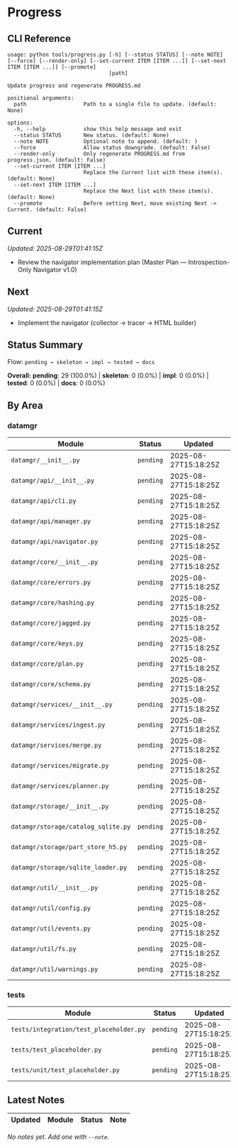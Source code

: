 # Progress

## CLI Reference

```text
usage: python tools/progress.py [-h] [--status STATUS] [--note NOTE] [--force] [--render-only] [--set-current ITEM [ITEM ...]] [--set-next ITEM [ITEM ...]] [--promote]
                                [path]

Update progress and regenerate PROGRESS.md

positional arguments:
  path                  Path to a single file to update. (default: None)

options:
  -h, --help            show this help message and exit
  --status STATUS       New status. (default: None)
  --note NOTE           Optional note to append. (default: )
  --force               Allow status downgrade. (default: False)
  --render-only         Only regenerate PROGRESS.md from progress.json. (default: False)
  --set-current ITEM [ITEM ...]
                        Replace the Current list with these item(s). (default: None)
  --set-next ITEM [ITEM ...]
                        Replace the Next list with these item(s). (default: None)
  --promote             Before setting Next, move existing Next -> Current. (default: False)
```

## Current

_Updated: 2025-08-29T01:41:15Z_

- Review the navigator implementation plan (Master Plan — Introspection-Only Navigator v1.0)

## Next

_Updated: 2025-08-29T01:41:15Z_

- Implement the navigator (collector -> tracer -> HTML builder)

## Status Summary

Flow: `pending → skeleton → impl → tested → docs`

**Overall:** **pending**: 29 (100.0%) | **skeleton**: 0 (0.0%) | **impl**: 0 (0.0%) | **tested**: 0 (0.0%) | **docs**: 0 (0.0%)

## By Area

### datamgr

| Module | Status | Updated |
|---|---|---|
| `datamgr/__init__.py` | `pending` | 2025-08-27T15:18:25Z |
| `datamgr/api/__init__.py` | `pending` | 2025-08-27T15:18:25Z |
| `datamgr/api/cli.py` | `pending` | 2025-08-27T15:18:25Z |
| `datamgr/api/manager.py` | `pending` | 2025-08-27T15:18:25Z |
| `datamgr/api/navigator.py` | `pending` | 2025-08-27T15:18:25Z |
| `datamgr/core/__init__.py` | `pending` | 2025-08-27T15:18:25Z |
| `datamgr/core/errors.py` | `pending` | 2025-08-27T15:18:25Z |
| `datamgr/core/hashing.py` | `pending` | 2025-08-27T15:18:25Z |
| `datamgr/core/jagged.py` | `pending` | 2025-08-27T15:18:25Z |
| `datamgr/core/keys.py` | `pending` | 2025-08-27T15:18:25Z |
| `datamgr/core/plan.py` | `pending` | 2025-08-27T15:18:25Z |
| `datamgr/core/schema.py` | `pending` | 2025-08-27T15:18:25Z |
| `datamgr/services/__init__.py` | `pending` | 2025-08-27T15:18:25Z |
| `datamgr/services/ingest.py` | `pending` | 2025-08-27T15:18:25Z |
| `datamgr/services/merge.py` | `pending` | 2025-08-27T15:18:25Z |
| `datamgr/services/migrate.py` | `pending` | 2025-08-27T15:18:25Z |
| `datamgr/services/planner.py` | `pending` | 2025-08-27T15:18:25Z |
| `datamgr/storage/__init__.py` | `pending` | 2025-08-27T15:18:25Z |
| `datamgr/storage/catalog_sqlite.py` | `pending` | 2025-08-27T15:18:25Z |
| `datamgr/storage/part_store_h5.py` | `pending` | 2025-08-27T15:18:25Z |
| `datamgr/storage/sqlite_loader.py` | `pending` | 2025-08-27T15:18:25Z |
| `datamgr/util/__init__.py` | `pending` | 2025-08-27T15:18:25Z |
| `datamgr/util/config.py` | `pending` | 2025-08-27T15:18:25Z |
| `datamgr/util/events.py` | `pending` | 2025-08-27T15:18:25Z |
| `datamgr/util/fs.py` | `pending` | 2025-08-27T15:18:25Z |
| `datamgr/util/warnings.py` | `pending` | 2025-08-27T15:18:25Z |

### tests

| Module | Status | Updated |
|---|---|---|
| `tests/integration/test_placeholder.py` | `pending` | 2025-08-27T15:18:25Z |
| `tests/test_placeholder.py` | `pending` | 2025-08-27T15:18:25Z |
| `tests/unit/test_placeholder.py` | `pending` | 2025-08-27T15:18:25Z |

## Latest Notes

| Updated | Module | Status | Note |
|---|---|---|---|
_No notes yet. Add one with `--note`._

